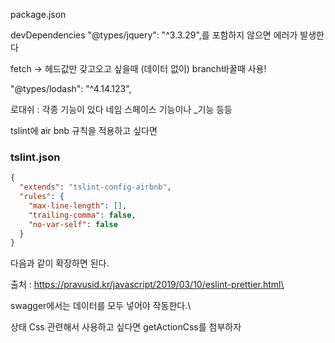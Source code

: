 package.json


devDependencies
"@types/jquery": "^3.3.29",를 포함하지 않으면 에러가 발생한다

fetch -> 헤드값만 갖고오고 싶을때 (데이터 없이)
branch바꿀때 사용!

"@types/lodash": "^4.14.123",

로대쉬 : 각종 기능이 있다 네임 스페이스 기능이나 _기능 등등


tslint에 air bnb 규칙을 적용하고 싶다면



### tslint.json
```json
{
  "extends": "tslint-config-airbnb",
  "rules": {
    "max-line-length": [],
    "trailing-comma": false,
    "no-var-self": false
  }
}

```
다음과 같이 확장하면 된다.

출처 : https://pravusid.kr/javascript/2019/03/10/eslint-prettier.html\


swagger에서는 데이터를 모두 넣어야 작동한다.\


상태 Css 관련해서 사용하고 싶다면 getActionCss를 첨부하자